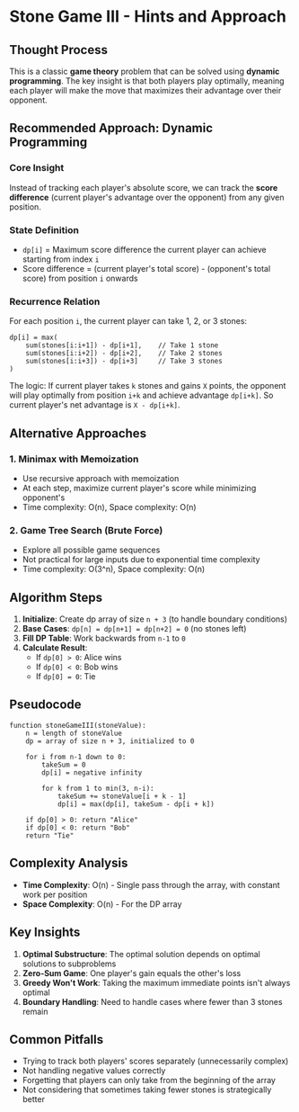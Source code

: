 # Stone Game III - Hints and Approach

## Thought Process

This is a classic **game theory** problem that can be solved using **dynamic programming**. The key insight is that both players play optimally, meaning each player will make the move that maximizes their advantage over their opponent.

## Recommended Approach: Dynamic Programming

### Core Insight
Instead of tracking each player's absolute score, we can track the **score difference** (current player's advantage over the opponent) from any given position.

### State Definition
- `dp[i]` = Maximum score difference the current player can achieve starting from index `i`
- Score difference = (current player's total score) - (opponent's total score) from position `i` onwards

### Recurrence Relation
For each position `i`, the current player can take 1, 2, or 3 stones:
```
dp[i] = max(
    sum(stones[i:i+1]) - dp[i+1],    // Take 1 stone
    sum(stones[i:i+2]) - dp[i+2],    // Take 2 stones  
    sum(stones[i:i+3]) - dp[i+3]     // Take 3 stones
)
```

The logic: If current player takes `k` stones and gains `X` points, the opponent will play optimally from position `i+k` and achieve advantage `dp[i+k]`. So current player's net advantage is `X - dp[i+k]`.

## Alternative Approaches

### 1. Minimax with Memoization
- Use recursive approach with memoization
- At each step, maximize current player's score while minimizing opponent's
- Time complexity: O(n), Space complexity: O(n)

### 2. Game Tree Search (Brute Force)
- Explore all possible game sequences
- Not practical for large inputs due to exponential time complexity
- Time complexity: O(3^n), Space complexity: O(n)

## Algorithm Steps

1. **Initialize**: Create dp array of size `n + 3` (to handle boundary conditions)
2. **Base Cases**: `dp[n] = dp[n+1] = dp[n+2] = 0` (no stones left)
3. **Fill DP Table**: Work backwards from `n-1` to `0`
4. **Calculate Result**: 
   - If `dp[0] > 0`: Alice wins
   - If `dp[0] < 0`: Bob wins  
   - If `dp[0] = 0`: Tie

## Pseudocode

```
function stoneGameIII(stoneValue):
    n = length of stoneValue
    dp = array of size n + 3, initialized to 0
    
    for i from n-1 down to 0:
        takeSum = 0
        dp[i] = negative infinity
        
        for k from 1 to min(3, n-i):
            takeSum += stoneValue[i + k - 1]
            dp[i] = max(dp[i], takeSum - dp[i + k])
    
    if dp[0] > 0: return "Alice"
    if dp[0] < 0: return "Bob"
    return "Tie"
```

## Complexity Analysis

- **Time Complexity**: O(n) - Single pass through the array, with constant work per position
- **Space Complexity**: O(n) - For the DP array

## Key Insights

1. **Optimal Substructure**: The optimal solution depends on optimal solutions to subproblems
2. **Zero-Sum Game**: One player's gain equals the other's loss
3. **Greedy Won't Work**: Taking the maximum immediate points isn't always optimal
4. **Boundary Handling**: Need to handle cases where fewer than 3 stones remain

## Common Pitfalls

- Trying to track both players' scores separately (unnecessarily complex)
- Not handling negative values correctly
- Forgetting that players can only take from the beginning of the array
- Not considering that sometimes taking fewer stones is strategically better